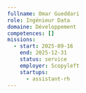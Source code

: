 ```yaml
---
fullname: Omar Gueddari
role: Ingénieur Data
domaine: Développement
competences: []
missions:
  - start: 2025-09-16
    end: 2025-12-31
    status: service
    employer: Scopyleft
    startups:
      - assistant-rh
---
```

